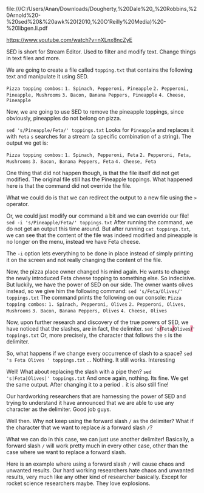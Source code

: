 file:///C:/Users/Anan/Downloads/Dougherty,%20Dale%20_%20Robbins,%20Arnold%20-%20sed%20&%20awk%20(2010,%20O'Reilly%20Media)%20-%20libgen.li.pdf


https://www.youtube.com/watch?v=nXLnx8ncZyE

SED is short for Stream Editor. Used to filter and modify text.
Change things in text files and more.

We are going to create a file called `topping.txt` that contains the following text and manipulate it using SED.

`Pizza topping combos:`
`1. Spinach, Pepperoni, Pineapple`
`2. Pepperoni, Pineapple, Mushrooms`
`3. Bacon, Banana Peppers, Pineapple`
`4. Cheese, Pineapple`

Now, we are going to use SED to remove the pineapple toppings, since obviously, pineapples do not belong on pizza.

`sed 's/Pineapple/Feta/' toppings.txt`
Looks for `Pineapple` and replaces it with `Feta`
`s` searches for a stream (a specific combination of a string).
The output we get is:

`Pizza topping combos:`
`1. Spinach, Pepperoni, Feta`
`2. Pepperoni, Feta, Mushrooms`
`3. Bacon, Banana Peppers, Feta`
`4. Cheese, Feta`

One thing that did not happen though, is that the file itself did not get modified. The original file still has the Pineapple toppings. 
What happened here is that the command did not override the file.

What we could do is that we can redirect the output to a new file using the `>` operator.

Or, we could just modify our command a bit and we can override our file!
`sed -i 's/Pineapple/Feta/' toppings.txt`
After running the command, we do not get an output this time around. But after running `cat toppings.txt`, we can see that the content of the file was indeed modified and pineapple is no longer on the menu, instead we have Feta cheese.

The `-i` option lets everything to be done in place instead of simply printing it on the screen and not really changing the content of the file.

Now, the pizza place owner changed his mind again. He wants to change the newly introduced Feta cheese topping to something else. So indecisive. But luckily, we have the power of SED on our side. The owner wants olives instead, so we give him the following command:
`sed 's/Feta/Olives/' toppings.txt`
The command prints the following on our console:
`Pizza topping combos:`
`1. Spinach, Pepperoni, Olives`
`2. Pepperoni, Olives, Mushrooms`
`3. Bacon, Banana Peppers, Olives`
`4. Cheese, Olives`

Now, upon further research and discovery of the true powers of SED, we have noticed that the slashes, are in fact, the delimiter. 
`sed` `'s`<mark style="background: #FF5582A6;">/</mark>`Feta`<mark style="background: #FF5582A6;">/</mark>`Olives`<mark style="background: #FF5582A6;">/</mark>`'` `toppings.txt`
Or, more precisely, the character that follows the `s` is the delimiter. 

So, what happens if we change every occurrence of slash to a space? 
`sed 's Feta Olives ' toppings.txt`
... Nothing. It still works. Interesting

Well! What about replacing the slash with a pipe then? 
`sed 's|Feta|Olives|' toppings.txt`
And once again, nothing. Its fine. We get the same output.
After changing it to a period `.` it is also still fine!

Our hardworking researchers that are harnessing the power of SED and trying to understand it have announced that we are able to use any character as the delimiter. Good job guys.

Well then. Why not keep using the forward slash `/` as the delimiter? 
What if the character that we want to replace *is* a forward slash `/`?

What we can do in this case, we can just use another delimiter! Basically, a forward slash `/` will work pretty much in every other case, other than the case where we want to replace a forward slash.

Here is an example where using a forward slash `/` will cause chaos and unwanted results. Our hard working researchers hate chaos and unwanted results, very much like any other kind of researcher basically. Except for rocket science researchers maybe. They love explosions.

